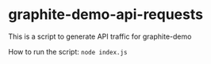 # graphite-demo-api-requests

This is a script to generate API traffic for graphite-demo

How to run the script:
`node index.js`